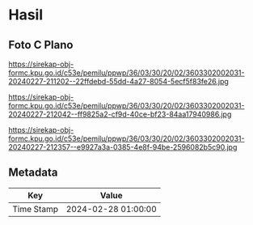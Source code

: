 # Hasil

## Foto C Plano

https://sirekap-obj-formc.kpu.go.id/c53e/pemilu/ppwp/36/03/30/20/02/3603302002031-20240227-211202--22ffdebd-55dd-4a27-8054-5ecf5f83fe26.jpg

https://sirekap-obj-formc.kpu.go.id/c53e/pemilu/ppwp/36/03/30/20/02/3603302002031-20240227-212042--ff9825a2-cf9d-40ce-bf23-84aa17940986.jpg

https://sirekap-obj-formc.kpu.go.id/c53e/pemilu/ppwp/36/03/30/20/02/3603302002031-20240227-212357--e9927a3a-0385-4e8f-94be-2596082b5c90.jpg


## Metadata

| Key        | Value               |
| ---------- | ------------------- |
| Time Stamp | 2024-02-28 01:00:00 |



